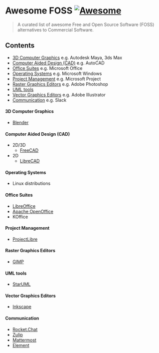# Awesome FOSS [![Awesome](https://cdn.rawgit.com/sindresorhus/awesome/d7305f38d29fed78fa85652e3a63e154dd8e8829/media/badge.svg)](https://github.com/sindresorhus/awesome)
> A curated list of awesome Free and Open Source Software (FOSS) alternatives to Commercial Software.

## Contents

- [3D Computer Graphics](#3d-computer-graphics) e.g. Autodesk Maya, 3ds Max
- [Computer Aided Design (CAD)](#computer-aided-design) e.g. AutoCAD
- [Office Suites](#office-suites) e.g. Microsoft Office
- [Operating Systems](#operating-systems) e.g. Microsoft Windows
- [Project Management](#project-management) e.g. Microsoft Project
- [Raster Graphics Editors](#raster-graphics-editors) e.g. Adobe Photoshop
- [UML tools](#uml-tools)
- [Vector Graphics Editors](#vector-graphics-editors) e.g. Adobe Illustrator
- [Communication](#communication) e.g. Slack

#### 3D Computer Graphics
- [Blender](https://www.blender.org/)

#### Computer Aided Design (CAD)
- 2D/3D
	- [FreeCAD](http://www.freecadweb.org/)
- 2D
	- [LibreCAD](http://librecad.org/cms/home.html)

#### Operating Systems
- Linux distributions

#### Office Suites
- [LibreOffice](https://www.libreoffice.org/)
- [Apache OpenOffice](https://www.openoffice.org/)
- KOffice

#### Project Management
- [ProjectLibre](http://www.projectlibre.org/)

#### Raster Graphics Editors
- [GIMP](https://www.gimp.org/)

#### UML tools
- [StarUML](https://www.osalt.com/staruml)

#### Vector Graphics Editors
- [Inkscape](https://inkscape.org/en/)

#### Communication
- [Rocket.Chat](https://rocket.chat/)
- [Zulip](https://zulip.com/)
- [Mattermost](https://mattermost.com/)
- [Element](https://element.io/)
